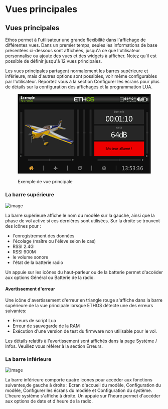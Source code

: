 # Vues principales

## Vues principales

Ethos permet à l'utilisateur une grande flexibilité dans l'affichage de différentes vues. Dans un premier temps, seules les informations de base présentées ci-dessous sont affichées, jusqu'à ce que l'utilisateur personnalise ou ajoute des vues et des widgets à afficher. Notez qu'il est possible de définir jusqu'à 12 vues principales.

Les vues principales partagent normalement les barres supérieure et inférieure, mais d'autres options sont possibles, voir même configurables par l'utilisateur. Reportez vous à la section Configurer les écrans pour plus de détails sur la configuration des affichages et la programmation LUA.

<figure><img src=".gitbook/assets/mainviews1.png" alt=""><figcaption><p>Exemple de vue principale</p></figcaption></figure>

### &#x20;La barre supérieure

![image](https://github.com/user-attachments/assets/ad0ca0d6-8fd5-4f75-8149-870fcbe58ef6)

La barre supérieure affiche le nom du modèle sur la gauche, ainsi que la phase de vol active si ces dernières sont utilisées. Sur la droite se trouvent des icônes pour :

* l'enregistrement des données
* l'écolage (maître ou l'élève selon le cas)
* RSSI 2.4G 
* RSSI 900M
* le volume sonore
* l'état de la batterie radio

Un appuie sur les icônes du haut-parleur ou de la batterie permet d'accéder aux options Général ou Batterie de la radio.

#### &#x20;Avertissement d'erreur
Une icône d'avertissement d'erreur en triangle rouge s'affiche dans la barre supérieure de la vue principale lorsque ETHOS détecte une des erreurs suivantes:

* Erreurs de script Lua
* Erreur de sauvegarde de la RAM
* Exécution d'une version de test du firmware non utilisable pour le vol.
  
Les détails relatifs à l'avertissement sont affichés dans la page Système / Infos. Veuillez vous référer à la  section Erreurs.

### &#x20;La barre inférieure

![image](https://github.com/user-attachments/assets/7984970d-4c06-44cd-aeb4-c4bb824e04e5)


La barre inférieure comporte quatre icones pour accéder aux fonctions suivantes,de gauche à droite : Ecran d'accueil du modèle, Configuration du modèle, Configurer les écrans du modèle et Configuration du système. 
L'heure système s'affiche à droite. Un appuie sur l'heure permet d'accéder aux options de date et d'heure de la radio. 

